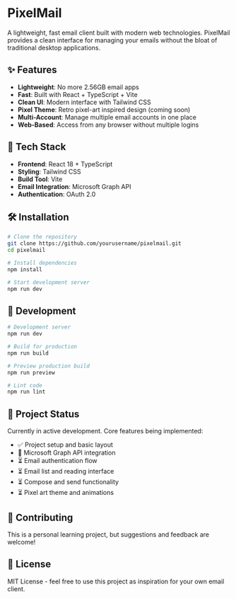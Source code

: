 # PixelMail

A lightweight, fast email client built with modern web technologies. PixelMail provides a clean interface for managing your emails without the bloat of traditional desktop applications.

## ✨ Features

- **Lightweight**: No more 2.56GB email apps
- **Fast**: Built with React + TypeScript + Vite
- **Clean UI**: Modern interface with Tailwind CSS
- **Pixel Theme**: Retro pixel-art inspired design (coming soon)
- **Multi-Account**: Manage multiple email accounts in one place
- **Web-Based**: Access from any browser without multiple logins

## 🚀 Tech Stack

- **Frontend**: React 18 + TypeScript
- **Styling**: Tailwind CSS
- **Build Tool**: Vite
- **Email Integration**: Microsoft Graph API
- **Authentication**: OAuth 2.0

## 🛠️ Installation

```bash
# Clone the repository
git clone https://github.com/yourusername/pixelmail.git
cd pixelmail

# Install dependencies
npm install

# Start development server
npm run dev
```

## 📱 Development

```bash
# Development server
npm run dev

# Build for production
npm run build

# Preview production build
npm run preview

# Lint code
npm run lint
```

## 🎯 Project Status

Currently in active development. Core features being implemented:

- ✅ Project setup and basic layout
- 🔄 Microsoft Graph API integration
- ⏳ Email authentication flow
- ⏳ Email list and reading interface
- ⏳ Compose and send functionality
- ⏳ Pixel art theme and animations

## 🤝 Contributing

This is a personal learning project, but suggestions and feedback are welcome!

## 📄 License

MIT License - feel free to use this project as inspiration for your own email client.
